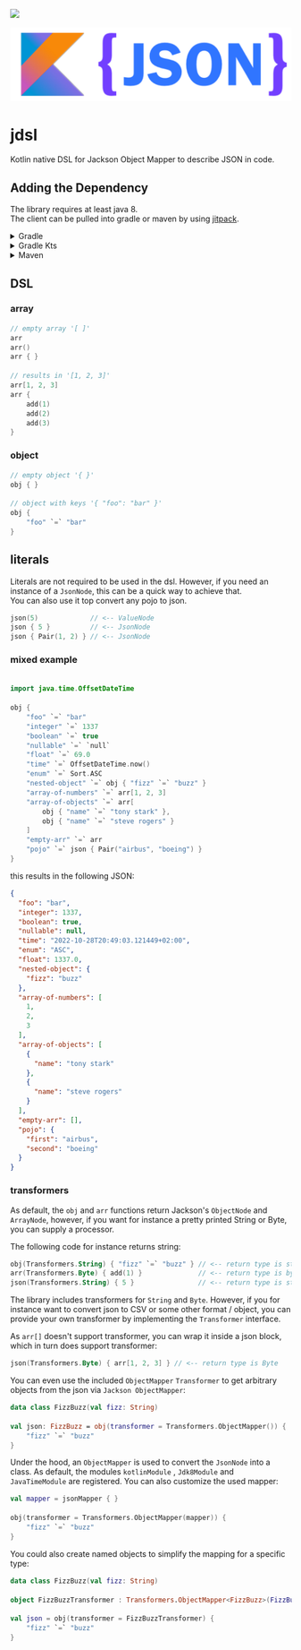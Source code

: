 [![](https://jitpack.io/v/cmdjulian/jdsl.svg)](https://jitpack.io/#cmdjulian/jdsl)

![](logo.png)

# jdsl

Kotlin native DSL for Jackson Object Mapper to describe JSON in code.

## Adding the Dependency

The library requires at least java 8.  
The client can be pulled into gradle or maven by using [jitpack](https://jitpack.io/#cmdjulian/jdsl).

<details>
<summary>Gradle</summary>

```groovy
repositories {
    maven { url 'https://jitpack.io' }
}


dependencies {
    implementation 'com.github.cmdjulian:jdsl:{VERSION}'
}
```

</details>

<details>
<summary>Gradle Kts</summary>

```kotlin
repositories {
    maven(url = "https://jitpack.io")
}


dependencies {
    implementation("com.github.cmdjulian:jdsl:{VERSION}")
}
```

</details>

<details>
<summary>Maven</summary>

```xml

<project xmlns="http://maven.apache.org/POM/4.0.0" xmlns:xsi="http://www.w3.org/2001/XMLSchema-instance"
         xsi:schemaLocation="http://maven.apache.org/POM/4.0.0 http://maven.apache.org/xsd/maven-4.0.0.xsd">

    ...

    <repositories>
        <repository>
            <id>jitpack.io</id>
            <url>https://jitpack.io</url>
        </repository>
    </repositories>

    ...

    <dependencies>
        <dependency>
            <groupId>com.github.cmdjulian</groupId>
            <artifactId>jdsl</artifactId>
            <version>{VERSION}</version>
        </dependency>
    </dependencies>
</project>
```

</details>

## DSL

### array

```kotlin
// empty array '[ ]'
arr
arr()
arr { }

// results in '[1, 2, 3]'
arr[1, 2, 3]
arr {
    add(1)
    add(2)
    add(3)
}
```

### object

```kotlin
// empty object '{ }'
obj { }

// object with keys '{ "foo": "bar" }'
obj {
    "foo" `=` "bar"
}
```

## literals

Literals are not required to be used in the dsl. However, if you need an instance of a `JsonNode`, this can be a quick
way to achieve that.  
You can also use it top convert any pojo to json.

```kotlin
json(5)             // <-- ValueNode
json { 5 }          // <-- JsonNode
json { Pair(1, 2) } // <-- JsonNode
```

### mixed example

```kotlin

import java.time.OffsetDateTime

obj {
    "foo" `=` "bar"
    "integer" `=` 1337
    "boolean" `=` true
    "nullable" `=` `null`
    "float" `=` 69.0
    "time" `=` OffsetDateTime.now()
    "enum" `=` Sort.ASC
    "nested-object" `=` obj { "fizz" `=` "buzz" }
    "array-of-numbers" `=` arr[1, 2, 3]
    "array-of-objects" `=` arr[
        obj { "name" `=` "tony stark" },
        obj { "name" `=` "steve rogers" }
    ]
    "empty-arr" `=` arr
    "pojo" `=` json { Pair("airbus", "boeing") }
}

```

this results in the following JSON:

```json
{
  "foo": "bar",
  "integer": 1337,
  "boolean": true,
  "nullable": null,
  "time": "2022-10-28T20:49:03.121449+02:00",
  "enum": "ASC",
  "float": 1337.0,
  "nested-object": {
    "fizz": "buzz"
  },
  "array-of-numbers": [
    1,
    2,
    3
  ],
  "array-of-objects": [
    {
      "name": "tony stark"
    },
    {
      "name": "steve rogers"
    }
  ],
  "empty-arr": [],
  "pojo": {
    "first": "airbus",
    "second": "boeing"
  }
}
```

### transformers

As default, the `obj` and `arr` functions return Jackson's `ObjectNode` and `ArrayNode`, however, if you want for
instance a pretty printed String or Byte, you can supply a processor.

The following code for instance returns string:

```kotlin
obj(Transformers.String) { "fizz" `=` "buzz" } // <-- return type is string
arr(Transformers.Byte) { add(1) }              // <-- return type is byte
json(Transformers.String) { 5 }                // <-- return type is string
```

The library includes transformers for `String` and `Byte`. However, if you for instance want to convert json to CSV or
some other format / object, you can provide your own transformer by implementing the `Transformer` interface.

As `arr[]` doesn't support transformer, you can wrap it inside a json block, which in turn does support transformer:

```kotlin
json(Transformers.Byte) { arr[1, 2, 3] } // <-- return type is Byte
```

You can even use the included `ObjectMapper` `Transformer` to get arbitrary objects from the json
via `Jackson ObjectMapper`:

```kotlin
data class FizzBuzz(val fizz: String)

val json: FizzBuzz = obj(transformer = Transformers.ObjectMapper()) {
    "fizz" `=` "buzz"
}
```

Under the hood, an `ObjectMapper` is used to convert the `JsonNode` into a class. As default, the modules `kotlinModule`
, `Jdk8Module` and `JavaTimeModule` are registered. You can also customize the used mapper:

```kotlin
val mapper = jsonMapper { }

obj(transformer = Transformers.ObjectMapper(mapper)) {
    "fizz" `=` "buzz"
}
```

You could also create named objects to simplify the mapping for a specific type:

```kotlin
data class FizzBuzz(val fizz: String)

object FizzBuzzTransformer : Transformers.ObjectMapper<FizzBuzz>(FizzBuzz::class.java)

val json = obj(transformer = FizzBuzzTransformer) {
    "fizz" `=` "buzz"
}
```

